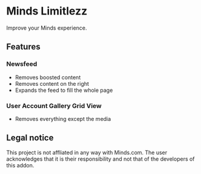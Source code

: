 # Minds Limitlezz
Improve your Minds experience.

## Features

### Newsfeed

- Removes boosted content
- Removes content on the right
- Expands the feed to fill the whole page

### User Account Gallery Grid View

- Removes everything except the media

## Legal notice

This project is not affliated in any way with Minds.com. 
The user acknowledges that it is their responsibility and not that of the developers of this addon.
